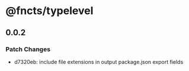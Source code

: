 # @fncts/typelevel

## 0.0.2

### Patch Changes

- d7320eb: include file extensions in output package.json export fields
